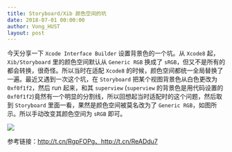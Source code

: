 ```yaml
---
title: Storyboard/Xib 颜色空间的坑
date: 2018-07-01 00:00:00
author: Vong_HUST
layout: post
---
```



今天分享一下 `Xcode Interface Builder` 设置背景色的一个坑。从 `Xcode8` 起，`Xib/Storyboard` 里的颜色空间默认从 `Generic RGB` 换成了 `sRGB`，但又不是所有的都会转换，很奇怪。所以当时在适配 `Xcode8` 的时候，颜色空间都统一全局替换了一遍。最近又遇到一次这个坑，在 `Storyboard` 把某个视图背景色从白色更改为 `0xf0f1f2`，然后 run 起来，和其 `superview` (`superview` 的背景色是用代码设置的 `0xf0f1f2`)竟然有一个明显的分割线，所以回想起当时适配时的这个问题，然后取到 `Storyboard` 里面一看，果然是颜色空间被莫名改为了 `Generic RGB`，如图所示。所以手动改变其颜色空间为 `sRGB` 即可。

![](https://github.com/iOS-Tips/iOS-tech-set/blob/master/images/2018/07/14-1.jpg?raw=true)

参考链接：http://t.cn/RgpFOPg、http://t.cn/ReADdu7
